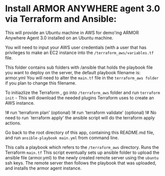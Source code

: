 # Install ARMOR ANYWHERE agent 3.0  via Terraform and Ansible:

This will provide an Ubuntu machine in AWS for demo'ing ARMOR Anywhere Agent 3.0 installed on an Ubuntu machine.

You will need to input your AWS user credentials (with a user that has privileges to make an EC2 instance into the `/terraform_aws/variables.tf` file.

This folder contains sub folders with /ansible that holds the playbook file you want to deploy on the server, the default playbook filename is: armor.yml
You will need to alter the `main.tf` file in the `terraform_aws folder` if you plan to change this filename.

To initiazlize the Terraform , go into `/terraform_aws` folder and run `terraform init` - This will download the needed plugins Terraform uses to create an AWS instance. 

!# run 'terraform plan' (optional)
!# run 'terraform validate' (optional)
!# No need to run `terraform apply' the ansible script will do the terraform apply actions.

Go back to the root directory of this app, containing this README.md file, and run `ansible-playbook main.yml` from command line.  

This calls a playbook which refers to the `/terraform_aws` directory.
Runs the Terraform `main.tf` 
This script eventually sets up ansible folder to upload the ansible file (armor.yml) to the newly created remote server using the `ubuntu` ssh keys.
The remote server then follows the playbook that was uploaded, and installs the armor agent instance.


